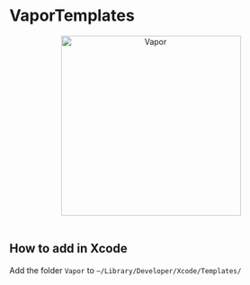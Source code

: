 # VaporTemplates

<p align="center">
    <img src="https://avatars3.githubusercontent.com/u/17364220?s=400&v=4" width="320" alt="Vapor">
    <br>
    <br>
</p>

## How to add in Xcode
Add the folder `Vapor` to `~/Library/Developer/Xcode/Templates/`
